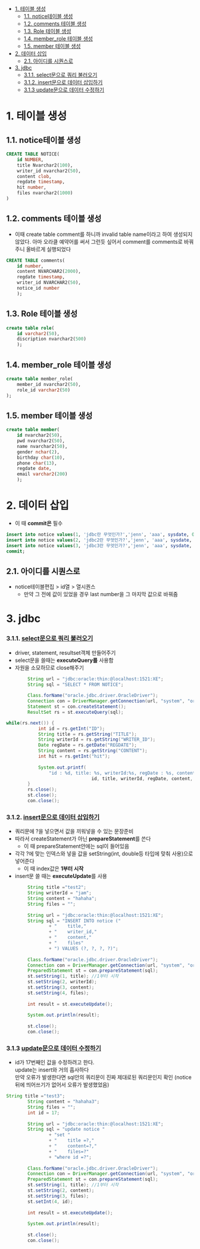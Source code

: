 - [1. 테이블 생성](#1-테이블-생성)
  - [1.1. notice테이블 생성](#11-notice테이블-생성)
  - [1.2. comments 테이블 생성](#12-comments-테이블-생성)
  - [1.3. Role 테이블 생성](#13-role-테이블-생성)
  - [1.4. member_role 테이블 생성](#14-member_role-테이블-생성)
  - [1.5. member 테이블 생성](#15-member-테이블-생성)
- [2. 데이터 삽입](#2-데이터-삽입)
  - [2.1. 아이디를 시퀀스로](#21-아이디를-시퀀스로)
- [3. jdbc](#3-jdbc)
    - [3.1.1. select문으로 쿼리 불러오기](#311-select문으로-쿼리-불러오기)
    - [3.1.2. insert문으로 데이터 삽입하기](#312-insert문으로-데이터-삽입하기)
    - [3.1.3 update문으로 데이터 수정하기](#313-update문으로-데이터-수정하기)


# 1. 테이블 생성

## 1.1. notice테이블 생성
```sql
CREATE TABLE NOTICE(
    id NUMBER,
    title Nvarchar2(100),
    writer_id nvarchar2(50),
    content clob,
    regdate timestamp,
    hit number,
    files nvarchar2(1000)
)
```

## 1.2. comments 테이블 생성
- 이때 create table comment를 하니까 invalid table name이라고 하여 생성되지 않았다. 아마 오라클 예약어를 써서 그런듯 싶어서 comment를 comments로 바꿔주니 올바르게 실행되었다
  
```sql
CREATE TABLE comments(
    id number,
    content NVARCHAR2(2000),
    regdate timestamp,
    writer_id NVARCHAR2(50),
    notice_id number
    );
```

## 1.3. Role 테이블 생성
```sql
create table role(
    id varchar2(50),
    discription nvarchar2(500)
    );
```

## 1.4. member_role 테이블 생성

```sql
create table member_role(
    member_id nvarchar2(50),
    role_id varchar2(50)
);
```

## 1.5. member 테이블 생성
```sql
create table member(
    id nvarchar2(50),
    pwd nvarchar2(50),
    name nvarchar2(50),
    gender nchar(2),
    birthday char(10),
    phone char(13),
    regdate date,
    email varchar2(200)
    );
```

# 2. 데이터 삽입
- 이 때 **commit은** 필수
```sql
insert into notice values(1, 'jdbc란 무엇인가?','jenn', 'aaa', sysdate, 0, '');
insert into notice values(2, 'jdbc2란 무엇인가?','jenn', 'aaa', sysdate, 0, '');
insert into notice values(3, 'jdbc3란 무엇인가?','jenn', 'aaa', sysdate, 0, '');
commit;
```
  
  ## 2.1. 아이디를 시퀀스로 
  - notice테이블편집 > id열 > 열시퀀스 
    - 만약 그 전에 값이 있었을 경우 last number을 그 마지막 값으로 바꿔줌

# 3. jdbc
### 3.1.1. [select문으로 쿼리 불러오기](JDBCprj/src/ex1/Program.java)
- driver, statement, resultset객체 만들어주기
- select문을 쓸때는 **executeQuery를** 사용함
- 자원을 소모하므로 close해주기

```java
		String url = "jdbc:oracle:thin:@localhost:1521:XE";
		String sql = "SELECT * FROM NOTICE";
		
		Class.forName("oracle.jdbc.driver.OracleDriver");
		Connection con = DriverManager.getConnection(url, "system", "oracle");
		Statement st = con.createStatement();
		ResultSet rs = st.executeQuery(sql);

while(rs.next()) {
			int id = rs.getInt("ID");
			String title = rs.getString("TITLE");
			String writerId = rs.getString("WRITER_ID");
			Date regDate = rs.getDate("REGDATE");
			String content = rs.getString("CONTENT");
			int hit = rs.getInt("hit");
			
			System.out.printf(
                "id : %d, title: %s, writerId:%s, regDate : %s, content:%s, hit : %d\n",
								id, title, writerId, regDate, content, hit);
		}
		rs.close();
		st.close();
		con.close();
``` 
  
### 3.1.2. [insert문으로 데이터 삽입하기](JDBCprj/src/ex1/Program2.java)
- 쿼리문에 ?을 넣으면서 값을 끼워넣을 수 있는 문장준비
- 따라서 createStatement가 아닌 **prepareStatement**를 쓴다
  - 이 때 prepareStatement안에는 sql이 들어있음
- 각각 ?에 맞는 인덱스와 넣을 값을 setString(int, double등 타입에 맞춰 사용)으로 넣어준다
  - 이 때 index값은 **1부터 시작**
- insert문 쓸 때는 **executeUpdate**를 사용
```java
        String title ="test2";
		String writerId = "jam";
		String content = "hahaha";
		String files = "";
		
		String url = "jdbc:oracle:thin:@localhost:1521:XE";
		String sql = "INSERT INTO notice ("
				+ "    title,"
				+ "    writer_id,"
				+ "    content,"
				+ "    files"
				+ ") VALUES (?, ?, ?, ?)";
		
		Class.forName("oracle.jdbc.driver.OracleDriver");
		Connection con = DriverManager.getConnection(url, "system", "oracle");
		PreparedStatement st = con.prepareStatement(sql);
		st.setString(1, title); //1부터 시작
		st.setString(2, writerId);
		st.setString(3, content);
		st.setString(4, files);
		
		int result = st.executeUpdate();
		
		System.out.println(result);
		
		st.close();
		con.close();
``` 

### 3.1.3 [update문으로 데이터 수정하기](JDBCprj/src/ex1/Program3.java)
- id가 17번째인 값을 수정하려고 한다.    
  update는 insert와 거의 흡사하다  
  만약 오류가 발생한다면 sql안의 쿼리문이 진짜 제대로된 쿼리문인지 확인
  (notice뒤에 띄어쓰기가 없어서 오류가 발생했었음)
```java
String title ="test3";
		String content = "hahaha3";
		String files = "";
		int id = 17;
		
		String url = "jdbc:oracle:thin:@localhost:1521:XE";
		String sql = "update notice "
				+ "set "
				+ "    title =?,"
				+ "    content=?,"
				+ "    files=?"
				+ "where id =?";
		
		Class.forName("oracle.jdbc.driver.OracleDriver");
		Connection con = DriverManager.getConnection(url, "system", "oracle");
		PreparedStatement st = con.prepareStatement(sql);
		st.setString(1, title); //1부터 시작
		st.setString(2, content);
		st.setString(3, files);
		st.setInt(4, id);
		
		int result = st.executeUpdate();
		
		System.out.println(result);
		
		st.close();
		con.close();
```